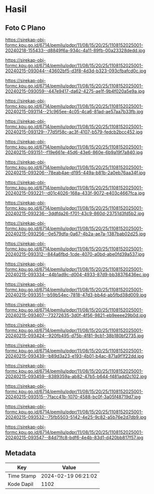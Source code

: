 # Hasil

## Foto C Plano

https://sirekap-obj-formc.kpu.go.id/6714/pemilu/pdpr/11/08/15/20/25/1108152025001-20240218-155433--d8849f6a-934c-4a11-89fb-00a23328dedd.jpg

https://sirekap-obj-formc.kpu.go.id/6714/pemilu/pdpr/11/08/15/20/25/1108152025001-20240215-093044--43602bf5-d3f8-4d3d-b323-093cfbafcd0c.jpg

https://sirekap-obj-formc.kpu.go.id/6714/pemilu/pdpr/11/08/15/20/25/1108152025001-20240215-093059--447e9417-da62-4275-ae1f-9b4f020a5e9a.jpg

https://sirekap-obj-formc.kpu.go.id/6714/pemilu/pdpr/11/08/15/20/25/1108152025001-20240215-093114--21c965ee-4c05-4ca6-81ad-ae57aa7b33fb.jpg

https://sirekap-obj-formc.kpu.go.id/6714/pemilu/pdpr/11/08/15/20/25/1108152025001-20240215-093129--77d5f58c-ac3f-4107-b579-fedcb2bcc452.jpg

https://sirekap-obj-formc.kpu.go.id/6714/pemilu/pdpr/11/08/15/20/25/1108152025001-20240215-093151--f19e661e-45d6-43e6-860e-6b9a19f7a840.jpg

https://sirekap-obj-formc.kpu.go.id/6714/pemilu/pdpr/11/08/15/20/25/1108152025001-20240215-093206--78eab4ae-d195-449a-b81b-2a0eb76aa34f.jpg

https://sirekap-obj-formc.kpu.go.id/6714/pemilu/pdpr/11/08/15/20/25/1108152025001-20240215-093221--d01c4026-168a-433f-9072-e403c4667fca.jpg

https://sirekap-obj-formc.kpu.go.id/6714/pemilu/pdpr/11/08/15/20/25/1108152025001-20240215-093236--3ddfda26-f701-43c9-860d-23751d3fd5b2.jpg

https://sirekap-obj-formc.kpu.go.id/6714/pemilu/pdpr/11/08/15/20/25/1108152025001-20240215-093256--0e579dfa-0a67-4b2a-ae7a-1387bab02d25.jpg

https://sirekap-obj-formc.kpu.go.id/6714/pemilu/pdpr/11/08/15/20/25/1108152025001-20240215-093312--844a6fbd-1cde-4070-a0bd-abe0fd39a537.jpg

https://sirekap-obj-formc.kpu.go.id/6714/pemilu/pdpr/11/08/15/20/25/1108152025001-20240215-093334--44b1ad9c-d004-4933-87d9-bb38376436ec.jpg

https://sirekap-obj-formc.kpu.go.id/6714/pemilu/pdpr/11/08/15/20/25/1108152025001-20240215-093351--b59b54ec-7818-47d3-bb4d-ab5fbd38d009.jpg

https://sirekap-obj-formc.kpu.go.id/6714/pemilu/pdpr/11/08/15/20/25/1108152025001-20240215-093407--73272635-3d0f-4f56-9821-eb9eeee29b0d.jpg

https://sirekap-obj-formc.kpu.go.id/6714/pemilu/pdpr/11/08/15/20/25/1108152025001-20240215-093424--920fb495-d75b-4f81-9cb1-38b180bf2735.jpg

https://sirekap-obj-formc.kpu.go.id/6714/pemilu/pdpr/11/08/15/20/25/1108152025001-20240215-093439--b89d3a23-e193-4b01-b4ac-871a9f1f22dd.jpg

https://sirekap-obj-formc.kpu.go.id/6714/pemilu/pdpr/11/08/15/20/25/1108152025001-20240215-093459--8389359a-ab82-47b5-b644-f481add2c102.jpg

https://sirekap-obj-formc.kpu.go.id/6714/pemilu/pdpr/11/08/15/20/25/1108152025001-20240215-093515--7facc41b-1070-4588-bc0f-3a05f48719d7.jpg

https://sirekap-obj-formc.kpu.go.id/6714/pemilu/pdpr/11/08/15/20/25/1108152025001-20240215-093532--75fb5503-5142-4e25-9c82-a5b76e2d7db9.jpg

https://sirekap-obj-formc.kpu.go.id/6714/pemilu/pdpr/11/08/15/20/25/1108152025001-20240215-093547--84d71fc8-bdf6-4e4b-83d1-d420bb817f57.jpg


## Metadata

| Key        | Value               |
| ---------- | ------------------- |
| Time Stamp | 2024-02-19 06:21:02 |
| Kode Dapil | 1102                |



